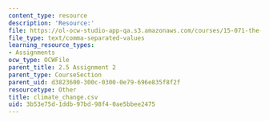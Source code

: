 ```yaml
---
content_type: resource
description: 'Resource:'
file: https://ol-ocw-studio-app-qa.s3.amazonaws.com/courses/15-071-the-analytics-edge-spring-2017/3b53e75d1ddb97bd98f40ae5bbee2475_climate_change.csv
file_type: text/comma-separated-values
learning_resource_types:
- Assignments
ocw_type: OCWFile
parent_title: 2.5 Assignment 2
parent_type: CourseSection
parent_uid: d3823600-300c-0300-0e79-696e835f8f2f
resourcetype: Other
title: climate_change.csv
uid: 3b53e75d-1ddb-97bd-98f4-0ae5bbee2475
---
```

